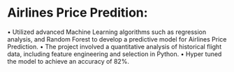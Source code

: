  # Airlines Price Predition: 
 
• Utilized advanced Machine Learning algorithms such as regression analysis, and Random Forest to develop a predictive model for Airlines Price Prediction.
• The project involved a quantitative analysis of historical flight data, including feature engineering and selection in Python.
• Hyper tuned the model to achieve an accuracy of 82%.
